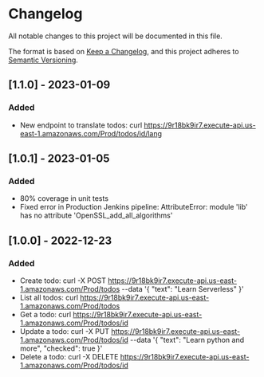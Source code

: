 # Changelog
All notable changes to this project will be documented in this file.

The format is based on [Keep a Changelog](https://keepachangelog.com/en/1.0.0/),
and this project adheres to [Semantic Versioning](https://semver.org/spec/v2.0.0.html).

## [1.1.0] - 2023-01-09
### Added
- New endpoint to translate todos: curl https://9r18bk9ir7.execute-api.us-east-1.amazonaws.com/Prod/todos/id/lang

## [1.0.1] - 2023-01-05
### Added
- 80% coverage in unit tests
- Fixed error in Production Jenkins pipeline: AttributeError: module 'lib' has no attribute 'OpenSSL_add_all_algorithms'

## [1.0.0] - 2022-12-23
### Added
- Create todo: curl -X POST https://9r18bk9ir7.execute-api.us-east-1.amazonaws.com/Prod/todos --data '{ "text": "Learn Serverless" }'
- List all todos: curl https://9r18bk9ir7.execute-api.us-east-1.amazonaws.com/Prod/todos
- Get a todo: curl https://9r18bk9ir7.execute-api.us-east-1.amazonaws.com/Prod/todos/id
- Update a todo: curl -X PUT https://9r18bk9ir7.execute-api.us-east-1.amazonaws.com/Prod/todos/id --data '{ "text": "Learn python and more", "checked": true }'
- Delete a todo: curl -X DELETE https://9r18bk9ir7.execute-api.us-east-1.amazonaws.com/Prod/todos/id